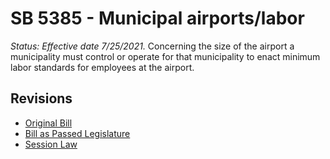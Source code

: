 # SB 5385 - Municipal airports/labor
*Status: Effective date 7/25/2021.*
Concerning the size of the airport a municipality must control or operate for that municipality to enact minimum labor standards for employees at the airport.

## Revisions
* [Original Bill](1/)
* [Bill as Passed Legislature](1/)
* [Session Law](1/)